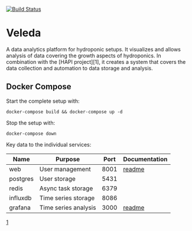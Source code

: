 [![Build Status](https://travis-ci.org/mayaculpa/veleda.svg?branch=master)](https://travis-ci.org/mayaculpa/veleda)

# Veleda

A data analytics platform for hydroponic setups. It visualizes and allows analysis of data covering the growth aspects of hydroponics. In combination with the [HAPI project][1], it creates a system that covers the data collection and automation to data storage and analysis.

## Docker Compose

Start the complete setup with:

    docker-compose build && docker-compose up -d

Stop the setup with:

    docker-compose down

Key data to the individual services:

| Name     | Purpose              | Port | Documentation |
| -------- | -------------------- | ---- |---------------|
| web      | User management      | 8001 | [readme](web/README.md) |
| postgres | User storage         | 5431 |  |
| redis    | Async task storage   | 6379 |  |
| influxdb | Time series storage  | 8086 |  |
| grafana  | Time series analysis | 3000 | [readme](grafana/README.md) |


[1](https://github.com/mayaculpa/hapi)
